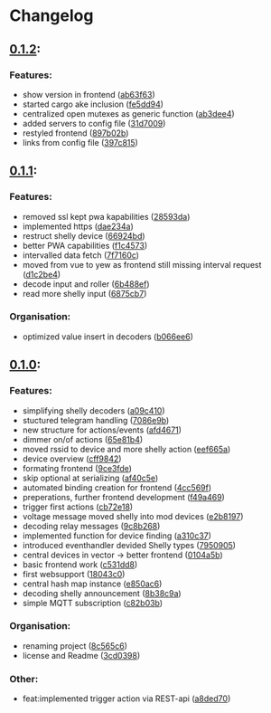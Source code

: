 # Changelog
## [0.1.2](https://github.com/pingoin-tech/fireplace/releases/tag/0.1.2):
### Features:
- show version in frontend ([ab63f63](https://github.com/pingoin-tech/fireplace/commit/ab63f6363483054ff4be2b64e6722e306028c0a6))
- started cargo ake inclusion ([fe5dd94](https://github.com/pingoin-tech/fireplace/commit/fe5dd94e997a1c70b99726d32856001c204af011))
- centralized open mutexes as generic function ([ab3dee4](https://github.com/pingoin-tech/fireplace/commit/ab3dee405af728df691d7f19a036b7d38688262e))
- added servers to config file ([31d7009](https://github.com/pingoin-tech/fireplace/commit/31d700972963d1fb95a34ea332a8dca6fedbf639))
- restyled frontend ([897b02b](https://github.com/pingoin-tech/fireplace/commit/897b02b8403be07cd0b04b01368a545e99091a30))
- links from config file ([397c815](https://github.com/pingoin-tech/fireplace/commit/397c815c527b92680c05746637ea3240ba627207))
## [0.1.1](https://github.com/pingoin-tech/fireplace/releases/tag/0.1.1):
### Features:
- removed ssl kept pwa kapabilities ([28593da](https://github.com/pingoin-tech/fireplace/commit/28593daffd17db7be0a79fbc5c24fcdafba2f63c))
- implemented https ([dae234a](https://github.com/pingoin-tech/fireplace/commit/dae234a39fb845ba53fa816f7fdb512bde8fc11b))
- restruct shelly device ([66924bd](https://github.com/pingoin-tech/fireplace/commit/66924bd8c14b8d93bbacd61b046669eea5502c78))
- better PWA capabilities ([f1c4573](https://github.com/pingoin-tech/fireplace/commit/f1c45738fa1228d3dbd70fdff40b324f4ec4bf40))
- intervalled data fetch ([7f7160c](https://github.com/pingoin-tech/fireplace/commit/7f7160c335ba59e7e88657e16fa3b59e3317f8ac))
- moved from vue to yew as frontend still missing interval request ([d1c2be4](https://github.com/pingoin-tech/fireplace/commit/d1c2be4b2c3a3708bd3d8456e16e98f6376d03da))
- decode input and roller ([6b488ef](https://github.com/pingoin-tech/fireplace/commit/6b488ef66c3731f079faa59906e1abc406421dac))
- read more shelly input ([6875cb7](https://github.com/pingoin-tech/fireplace/commit/6875cb7b2579c393d67e5c91945346f980020910))
### Organisation:
- optimized value insert in decoders ([b066ee6](https://github.com/pingoin-tech/fireplace/commit/b066ee60a22953178ba85e140b6d8fd391adbb71))
## [0.1.0](https://github.com/pingoin-tech/fireplace/releases/tag/0.1.0):
### Features:
- simplifying shelly decoders ([a09c410](https://github.com/pingoin-tech/fireplace/commit/a09c4100666082add9744300af1d182c8df8dc49))
- stuctured telegram handling ([7086e9b](https://github.com/pingoin-tech/fireplace/commit/7086e9bee41cd6945235392d12c3080552cb1c6e))
- new structure for actions/events ([afd4671](https://github.com/pingoin-tech/fireplace/commit/afd467193dfe0185d05ddcdc7e40ee086ad37da4))
- dimmer on/of actions ([65e81b4](https://github.com/pingoin-tech/fireplace/commit/65e81b4dc9cce8add8b89a1403542b420093d00e))
- moved rssid to device and more shelly action ([eef665a](https://github.com/pingoin-tech/fireplace/commit/eef665a573f49abc780ddc384ac7674680534962))
- device overview ([cff9842](https://github.com/pingoin-tech/fireplace/commit/cff9842e6e703a7fc44292093574469505649e69))
- formating frontend ([9ce3fde](https://github.com/pingoin-tech/fireplace/commit/9ce3fdee24168329a5b6efd3e0b23fcb07145329))
- skip optional at serializing ([af40c5e](https://github.com/pingoin-tech/fireplace/commit/af40c5e0141af249b3787656fd8a552014eea84f))
- automated binding creation for frontend ([4cc569f](https://github.com/pingoin-tech/fireplace/commit/4cc569f827cba4ef6b93ad810b5de35e6ba47317))
- preperations, further frontend development ([f49a469](https://github.com/pingoin-tech/fireplace/commit/f49a4694420cab34d61fc32bd9f7a84ee46b50aa))
- trigger first actions ([cb72e18](https://github.com/pingoin-tech/fireplace/commit/cb72e184e4df0d8670bf713c3bd1a405610118cf))
- voltage message moved shelly into mod devices ([e2b8197](https://github.com/pingoin-tech/fireplace/commit/e2b8197d174ea69d9d9750e065c06e9cd0df9a7b))
- decoding relay messages ([9c8b268](https://github.com/pingoin-tech/fireplace/commit/9c8b268330c2d3dcb174bdd01903b10e9ad8ffb1))
- implemented function for device finding ([a310c37](https://github.com/pingoin-tech/fireplace/commit/a310c37553728d181155b4f214d70fd91e221c19))
- introduced eventhandler devided Shelly types ([7950905](https://github.com/pingoin-tech/fireplace/commit/79509052c00216f9e7057eba8cceb9feea51bea4))
- central devices in vector -> better frontend ([0104a5b](https://github.com/pingoin-tech/fireplace/commit/0104a5b7576257d0102f14a326234765cd06fdb0))
- basic frontend work ([c531dd8](https://github.com/pingoin-tech/fireplace/commit/c531dd806119e16a765fdfaf48c416c89d53e8a3))
- first websupport ([18043c0](https://github.com/pingoin-tech/fireplace/commit/18043c0a8bd75e46d2d08d9f8a7837b0aefda47f))
- central hash map instance ([e850ac6](https://github.com/pingoin-tech/fireplace/commit/e850ac667dab6b8b1777facbc8a9792325c12246))
- decoding shelly announcement ([8b38c9a](https://github.com/pingoin-tech/fireplace/commit/8b38c9a3b86a36067a0a91432326524d8d05b026))
- simple MQTT subscription ([c82b03b](https://github.com/pingoin-tech/fireplace/commit/c82b03bece09fca3d99251ae8de68d2145bb173e))
### Organisation:
- renaming project ([8c565c6](https://github.com/pingoin-tech/fireplace/commit/8c565c66bfd7ff56aef5fe56c3c0bedae035205e))
- license and Readme ([3cd0398](https://github.com/pingoin-tech/fireplace/commit/3cd039850902a6dc2bc1cd96a9a9b4c4210675e8))
### Other:
- feat:implemented trigger action via REST-api ([a8ded70](https://github.com/pingoin-tech/fireplace/commit/a8ded705df0188d5471d6494f5a23941cd9d7f1d))
